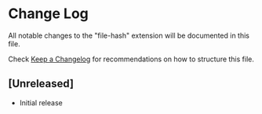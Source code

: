 # Change Log

All notable changes to the "file-hash" extension will be documented in this file.

Check [Keep a Changelog](http://keepachangelog.com/) for recommendations on how to structure this file.

## [Unreleased]

- Initial release